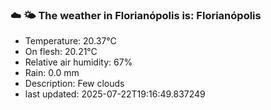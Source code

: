 ### ☁️ 🌤️  The weather in Florianópolis is: Florianópolis

- Temperature: 20.37°C
- On flesh: 20.21°C
- Relative air humidity: 67%
- Rain: 0.0 mm
- Description: Few clouds
- last updated: 2025-07-22T19:16:49.837249
